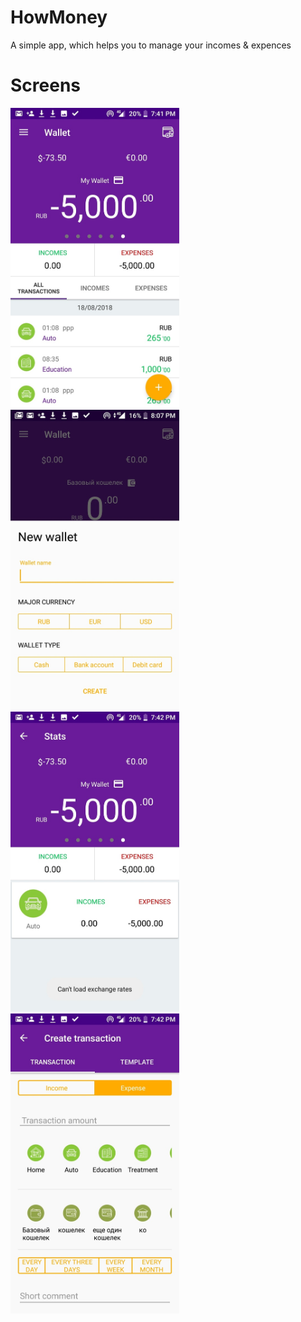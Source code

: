 # HowMoney
A simple app, which helps you to manage your incomes &amp; expences

# Screens
<p>
<a href="https://github.com/Lounah/MoneyTracker/blob/master/6-URX5MGjxU.jpg" target="_blank">
  <img src="https://github.com/Lounah/MoneyTracker/blob/master/6-URX5MGjxU.jpg" width="270" height="480" alt="Screenshot" style="max-width:100%;">
</a>
<a href=https://github.com/Lounah/MoneyTracker/blob/master/OqXUSVSUc60.jpg" target="_blank">
  <img src="https://github.com/Lounah/MoneyTracker/blob/master/OqXUSVSUc60.jpg" width="270" height="480" alt="Screenshot" style="max-width:100%;">
</a>
<a href="https://github.com/Lounah/MoneyTracker/blob/master/Fbir-hH0_XE.jpg" target="_blank">
  <img src="https://github.com/Lounah/MoneyTracker/blob/master/Fbir-hH0_XE.jpg" width="270" height="480" alt="Screenshot" style="max-width:100%;">
</a>
<a href="https://github.com/Lounah/MoneyTracker/blob/master/LRcKMx-BBO8-2.jpg" target="_blank">
  <img src="https://github.com/Lounah/MoneyTracker/blob/master/LRcKMx-BBO8-2.jpg" width="270" height="480" alt="Screenshot" style="max-width:100%;">
</a>
</p>
